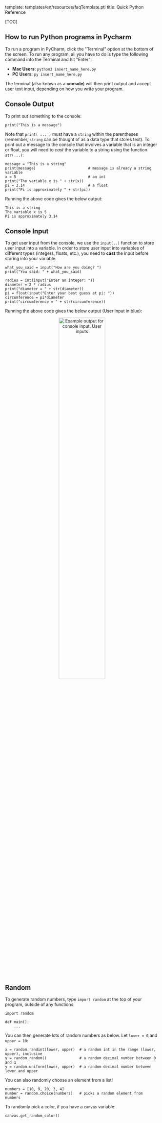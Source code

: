 template: templates/en/resources/faqTemplate.ptl
title: Quick Python Reference

[TOC]

## How to run Python programs in Pycharm
To run a program in PyCharm, click the "Terminal" option at the bottom of the screen. To run any program, all you have to do is type the following command into the Terminal and hit "Enter":

* **Mac Users**: `python3 insert_name_here.py`
* **PC Users**: `py insert_name_here.py`

The terminal (also known as a **console**) will then print output and accept user text input, depending on how you write your program.

## Console Output
To print out something to the console:

    print("This is a message")

Note that `print( ... )` must have a `string` within the parentheses (remember, `string` can be thought of as a data type that stores text). To print out a message to the console that involves a variable that is an integer or float, you will need to *cast* the variable to a string using the function `str(...)`:

```
message = "This is a string"
print(message)                        # message is already a string variable
x = 5                                 # an int
print("The variable x is " + str(x))
pi = 3.14                             # a float
print("Pi is approximately " + str(pi))
```

Running the above code gives the below output:

```
This is a string
The variable x is 5
Pi is approximately 3.14
```

## Console Input
To get user input from the console, we use the ```input(..)``` function to store user input into a variable. In order to store user input into variables of different types (integers, floats, etc.), you need to **cast** the input before storing into your variable.

```
what_you_said = input("How are you doing? ")
print("You said: " + what_you_said)

radius = int(input("Enter an integer: "))
diameter = 2 * radius
print("diameter = " + str(diameter))
pi = float(input("Enter your best guess at pi: "))
circumference = pi*diameter
print("circumference = " + str(circumference))
```

Running the above code gives the below output (User input in blue):

<center>
<img
  src="{{pathToRoot}}img/resources/quick-python/input_demo.png"
  class="img-fluid mx-auto d-block"
  style="width: 55%"
  alt="Example output for console input. User inputs "Fine, thank you", then "4", then "3.1415926535323846" and the program computes the circumference of a circle with radius 4 and your estimate of pi.
/>
</center>

## Random

To generate random numbers, type `import random` at the top of your program, outside of any functions:

```
import random

def main():
    ...
```

You can then generate lots of random numbers as below. Let `lower = 0` and `upper = 10`:

```
x = random.randint(lower, upper)  # a random int in the range (lower, upper), inclusive
y = random.random()               # a random decimal number between 0 and 1
y = random.uniform(lower, upper)  # a random decimal number between lower and upper
```

You can also randomly choose an element from a list!

```
numbers = [10, 9, 20, 3, 4]
number = random.choice(numbers)   # picks a random element from numbers
```

To randomly pick a color, if you have a `canvas` variable:
```
canvas.get_random_color()
```
